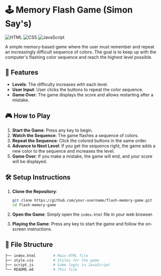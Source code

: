 # 🕹️ Memory Flash Game (Simon Say's)

![HTML](https://img.shields.io/badge/HTML-5-E34F26?logo=html5&logoColor=fff&style=for-the-badge)
![CSS](https://img.shields.io/badge/CSS-3-1572B6?logo=css3&logoColor=fff&style=for-the-badge)
![JavaScript](https://img.shields.io/badge/JavaScript-ES6+-F7DF1E?logo=javascript&logoColor=333&style=for-the-badge)

A simple memory-based game where the user must remember and repeat an increasingly difficult sequence of colors. The goal is to keep up with the computer's flashing color sequence and reach the highest level possible.

## 🚀 Features
- **Levels**: The difficulty increases with each level.
- **User Input**: User clicks the buttons to repeat the color sequence.
- **Game Over**: The game displays the score and allows restarting after a mistake.
  
## 🎮 How to Play
1. **Start the Game**: Press any key to begin.
2. **Watch the Sequence**: The game flashes a sequence of colors.
3. **Repeat the Sequence**: Click the colored buttons in the same order.
4. **Advance to Next Level**: If you get the sequence right, the game adds a new color to the sequence and increases the level.
5. **Game Over**: If you make a mistake, the game will end, and your score will be displayed.

## 🛠️ Setup Instructions

1. **Clone the Repository**:
    ```bash
    git clone https://github.com/your-username/flash-memory-game.git
    cd flash-memory-game
    ```

2. **Open the Game**: Simply open the `index.html` file in your web browser.

3. **Playing the Game**: Press any key to start the game and follow the on-screen instructions.

## 📂 File Structure

```bash
├── index.html        # Main HTML file
├── style.css         # Styles for the game
├── script.js         # Game logic in JavaScript
└── README.md         # This file
